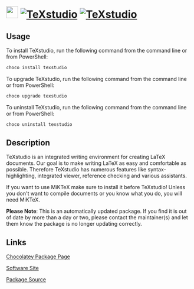 ﻿# <img src="https://cdn.jsdelivr.net/gh/mkevenaar/chocolatey-packages@40810f199752424b7b3e7b70bf9a8a2a2d426518/icons/texstudio.png" width="32" height="32"/> [![TeXstudio](https://img.shields.io/chocolatey/v/texstudio.svg?label=TeXstudio)](https://chocolatey.org/packages/texstudio) [![TeXstudio](https://img.shields.io/chocolatey/dt/texstudio.svg)](https://chocolatey.org/packages/texstudio)

## Usage

To install TeXstudio, run the following command from the command line or from PowerShell:

```powershell
choco install texstudio
```

To upgrade TeXstudio, run the following command from the command line or from PowerShell:

```powershell
choco upgrade texstudio
```

To uninstall TeXstudio, run the following command from the command line or from PowerShell:

```powershell
choco uninstall texstudio
```

## Description

TeXstudio is an integrated writing environment for creating LaTeX documents. Our goal is to make writing LaTeX as easy and comfortable as possible. Therefore TeXstudio has numerous features like syntax-highlighting, integrated viewer, reference checking and various assistants.

If you want to use MiKTeX make sure to install it before TeXstudio! Unless you don't want to compile documents or you know what you do, you will need MiKTeX.

**Please Note**: This is an automatically updated package. If you find it is
out of date by more than a day or two, please contact the maintainer(s) and
let them know the package is no longer updating correctly.


## Links

[Chocolatey Package Page](https://chocolatey.org/packages/texstudio)

[Software Site](https://www.texstudio.org/)

[Package Source](https://github.com/mkevenaar/chocolatey-packages/tree/master/automatic/texstudio)

